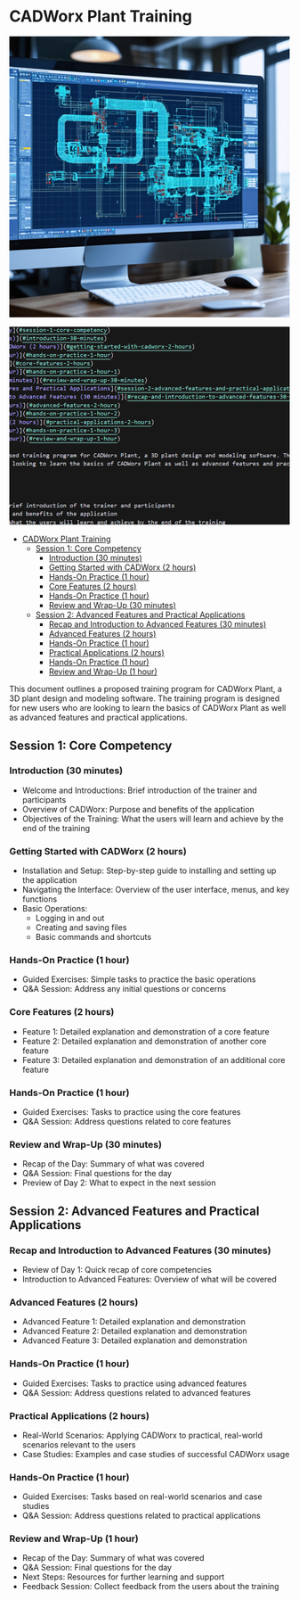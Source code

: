 # CADWorx Plant Training
<p align="center">
  <img src="bin\images\2b94ba08-bb0e-49fe-977f-6727fdb592cc.png" alt="chrome_rO5TB10M4C">
</p>

<p align="center">
  <img src="bin\images\Cursor_StbD6DLrsW.gif" alt="Cursor Animation" autoplay>
</p>


- [CADWorx Plant Training](#cadworx-plant-training)
  - [Session 1: Core Competency](#session-1-core-competency)
    - [Introduction (30 minutes)](#introduction-30-minutes)
    - [Getting Started with CADWorx (2 hours)](#getting-started-with-cadworx-2-hours)
    - [Hands-On Practice (1 hour)](#hands-on-practice-1-hour)
    - [Core Features (2 hours)](#core-features-2-hours)
    - [Hands-On Practice (1 hour)](#hands-on-practice-1-hour-1)
    - [Review and Wrap-Up (30 minutes)](#review-and-wrap-up-30-minutes)
  - [Session 2: Advanced Features and Practical Applications](#session-2-advanced-features-and-practical-applications)
    - [Recap and Introduction to Advanced Features (30 minutes)](#recap-and-introduction-to-advanced-features-30-minutes)
    - [Advanced Features (2 hours)](#advanced-features-2-hours)
    - [Hands-On Practice (1 hour)](#hands-on-practice-1-hour-2)
    - [Practical Applications (2 hours)](#practical-applications-2-hours)
    - [Hands-On Practice (1 hour)](#hands-on-practice-1-hour-3)
    - [Review and Wrap-Up (1 hour)](#review-and-wrap-up-1-hour)

This document outlines a proposed training program for CADWorx Plant, a 3D plant design and modeling software. The training program is designed for new users who are looking to learn the basics of CADWorx Plant as well as advanced features and practical applications.

## Session 1: Core Competency

### Introduction (30 minutes)
- Welcome and Introductions: Brief introduction of the trainer and participants
- Overview of CADWorx: Purpose and benefits of the application
- Objectives of the Training: What the users will learn and achieve by the end of the training

### Getting Started with CADWorx (2 hours)
- Installation and Setup: Step-by-step guide to installing and setting up the application
- Navigating the Interface: Overview of the user interface, menus, and key functions
- Basic Operations:
  - Logging in and out
  - Creating and saving files
  - Basic commands and shortcuts

### Hands-On Practice (1 hour)
- Guided Exercises: Simple tasks to practice the basic operations
- Q&A Session: Address any initial questions or concerns

### Core Features (2 hours)
- Feature 1: Detailed explanation and demonstration of a core feature
- Feature 2: Detailed explanation and demonstration of another core feature
- Feature 3: Detailed explanation and demonstration of an additional core feature

### Hands-On Practice (1 hour)
- Guided Exercises: Tasks to practice using the core features
- Q&A Session: Address questions related to core features

### Review and Wrap-Up (30 minutes)
- Recap of the Day: Summary of what was covered
- Q&A Session: Final questions for the day
- Preview of Day 2: What to expect in the next session

## Session 2: Advanced Features and Practical Applications

### Recap and Introduction to Advanced Features (30 minutes)
- Review of Day 1: Quick recap of core competencies
- Introduction to Advanced Features: Overview of what will be covered

### Advanced Features (2 hours)
- Advanced Feature 1: Detailed explanation and demonstration
- Advanced Feature 2: Detailed explanation and demonstration
- Advanced Feature 3: Detailed explanation and demonstration

### Hands-On Practice (1 hour)
- Guided Exercises: Tasks to practice using advanced features
- Q&A Session: Address questions related to advanced features

### Practical Applications (2 hours)
- Real-World Scenarios: Applying CADWorx to practical, real-world scenarios relevant to the users
- Case Studies: Examples and case studies of successful CADWorx usage

### Hands-On Practice (1 hour)
- Guided Exercises: Tasks based on real-world scenarios and case studies
- Q&A Session: Address questions related to practical applications

### Review and Wrap-Up (1 hour)
- Recap of the Day: Summary of what was covered
- Q&A Session: Final questions for the day
- Next Steps: Resources for further learning and support
- Feedback Session: Collect feedback from the users about the training
